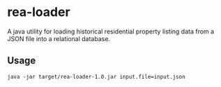 # rea-loader

A java utility for loading historical residential property listing data from a JSON file into a relational database.

## Usage
```
java -jar target/rea-loader-1.0.jar input.file=input.json
```
